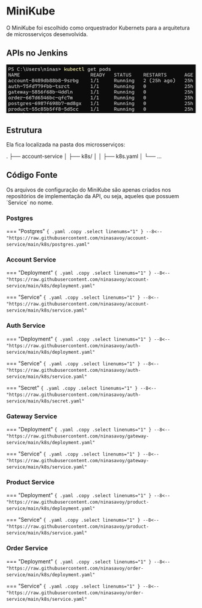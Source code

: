 # MiniKube

O MiniKube foi escolhido como orquestrador Kubernets para a arquitetura de microsserviços desenvolvida.

## APIs no Jenkins
![minikube](kube.png)

## Estrutura

Ela fica localizada na pasta dos microsserviços:

.
├── account-service
│   ├── k8s/
│   │   ├── k8s.yaml 
│   └── ...

## Código Fonte

Os arquivos de configuração do MiniKube são apenas criados nos repositórios de implementação da API, ou seja, aqueles que possuem ´Service´ no nome.

### Postgres

=== "Postgres"
    ``` { .yaml .copy .select linenums="1" }
    --8<-- "https://raw.githubusercontent.com/ninasavoy/account-service/main/k8s/postgres.yaml"
    ```

### Account Service

=== "Deployment"
    ``` { .yaml .copy .select linenums="1" }
    --8<-- "https://raw.githubusercontent.com/ninasavoy/account-service/main/k8s/deployment.yaml"
    ```

=== "Service"
    ``` { .yaml .copy .select linenums="1" }
    --8<-- "https://raw.githubusercontent.com/ninasavoy/account-service/main/k8s/service.yaml"
    ```

### Auth Service

=== "Deployment"
    ``` { .yaml .copy .select linenums="1" }
    --8<-- "https://raw.githubusercontent.com/ninasavoy/auth-service/main/k8s/deployment.yaml"
    ```

=== "Service"
    ``` { .yaml .copy .select linenums="1" }
    --8<-- "https://raw.githubusercontent.com/ninasavoy/auth-service/main/k8s/service.yaml"
    ```

=== "Secret"
    ``` { .yaml .copy .select linenums="1" }
    --8<-- "https://raw.githubusercontent.com/ninasavoy/auth-service/main/k8s/secret.yaml"
    ```

### Gateway Service

=== "Deployment"
    ``` { .yaml .copy .select linenums="1" }
    --8<-- "https://raw.githubusercontent.com/ninasavoy/gateway-service/main/k8s/deployment.yaml"
    ```

=== "Service"
    ``` { .yaml .copy .select linenums="1" }
    --8<-- "https://raw.githubusercontent.com/ninasavoy/gateway-service/main/k8s/service.yaml"
    ```

### Product Service

=== "Deployment"
    ``` { .yaml .copy .select linenums="1" }
    --8<-- "https://raw.githubusercontent.com/ninasavoy/product-service/main/k8s/deployment.yaml"
    ```

=== "Service"
    ``` { .yaml .copy .select linenums="1" }
    --8<-- "https://raw.githubusercontent.com/ninasavoy/product-service/main/k8s/service.yaml"
    ```

### Order Service

=== "Deployment"
    ``` { .yaml .copy .select linenums="1" }
    --8<-- "https://raw.githubusercontent.com/ninasavoy/order-service/main/k8s/deployment.yaml"
    ```

=== "Service"
    ``` { .yaml .copy .select linenums="1" }
    --8<-- "https://raw.githubusercontent.com/ninasavoy/order-service/main/k8s/service.yaml"
    ```

